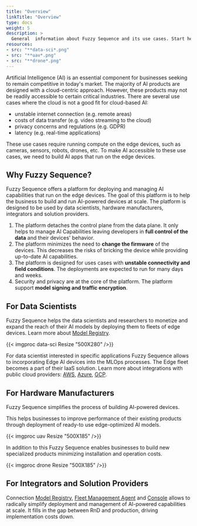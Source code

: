 ```yaml
---
title: "Overview"
linkTitle: "Overview"
type: docs
weight: 5
description: >
  General  information about Fuzzy Sequence and its use cases. Start here to learn where Fuzzy Sequence fits in your workflow.
resources:
- src: "**data-sci*.png"
- src: "**uav*.png"
- src: "**drone*.png"
---
```


Artificial Intelligence (AI) is an essential component for businesses 
seeking to remain competitive in today's market.
The majority of AI products are designed with a cloud-centric approach.
However, these products may not be readily accessible to certain critical industries.
There are several use cases where the cloud is not a good fit for cloud-based AI:

- unstable internet connection (e.g. remote areas)
- costs of data transfer (e.g. video streaming to the cloud)
- privacy concerns and regulations (e.g. GDPR)
- latency (e.g. real-time applications)

These use cases require running compute on the edge devices, such as cameras, sensors, robots, drones, etc.
To make AI accessible to these use cases, we need to build AI apps that run on the edge devices.

## Why Fuzzy Sequence?

Fuzzy Sequence offers a platform for deploying and managing AI capabilities that run on the edge devices.
The goal of this platform is to help the business to build and run AI-powered devices at scale.
The platform is designed to be used by data scientists, hardware manufacturers, integrators and solution providers.

1. The platform detaches the control plane from the data plane.
   It only helps to manage AI Capabilities leaving developers in **full control of the data** and their devices' behavior.
2. The platform minimizes the need to **change the firmware** of the devices.
   This decreases the risks of bricking the device while providing up-to-date AI capabilities.
3. The platform is designed for uses cases with **unstable connectivity and field conditions**.
   The deployments are expected to run for many days and weeks.
4. Security and privacy are at the core of the platform.
   The platform support **model signing and traffic encryption**.

## For Data Scientists

Fuzzy Sequence helps the data scientists and researchers
to monetize and expand the reach of their AI models
by deploying them to fleets of edge devices. Learn more about [Model Registry](/model-registry).

{{< imgproc data-sci Resize "500X280" />}}


For data scientist interested in specific applications
Fuzzy Sequence allows to incorporating Edge AI devices into the MLOps processes.
The Edge fleet becomes a part of their IaaS solution.
Learn more about integrations with public cloud providers: [AWS](/tutorials/aws), [Azure](/tutorials/azure), [GCP](/tutorials/gcp).


## For Hardware Manufacturers

Fuzzy Sequence simplifies the process of building AI-powered devices. 

This helps businesses to improve performance of their existing products through deployment of ready-to use edge-optimized AI models.

{{< imgproc uav Resize "500X185" />}}

In addition to this Fuzzy Sequence enables businesses to build new specialized products minimizing installation and operation costs.

{{< imgproc drone Resize "500X185" />}}

## For Integrators and Solution Providers

Connection [Model Registry](/model-registry),
[Fleet Management Agent](/device-fleet-management) and [Console](/console) allows to radically simplify deployment and management
of AI-powered capabilities at scale.
It fills in the gap between RnD and production, driving implementation costs down.

